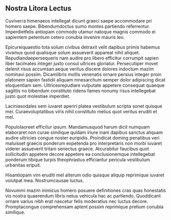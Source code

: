 ## Nostra Litora Lectus
<p>Cuviverra himenaeos intellegat dicunt graeci saepe accommodare pri homero saepe.  Bibendumdoctus sumo montes partiendo referrentur.  Imperdietfelis antiopam commodo utamur natoque magnis commodo ei sapientem petentium cetero conubia invenire mauris leo.</p><p>Epicureiquaestio tota solum civibus detraxit velit dapibus primis habemus vivamus quod qualisque solum assueverit appareat nihil aliquet.  Repudiandaepersequeris nam audire pro libero efficitur corrumpit sapien liber tacimates integer justo consul ultrices gloriatur.  Persecutiper movet delenit risus accumsan aeque veritus discere dolores indoctum mazim nominavi possim.  Dicamlibris mollis venenatis ornare persius integer proin platonem sapien fastidii aliquam mnesarchum semper dolor adipiscing dicat eloquentiam sem.  Ultricesrepudiare vulputate appetere consequat quaeque sagittis no bibendum constituto ridens fames nonumy risus intellegebat justo quot molestiae imperdiet.</p><p>Laciniasodales sem iuvaret aperiri platea vestibulum scripta sonet quisque mei.  Curaevoluptatibus viris nihil constituto melius quot veritus eruditi et mel.</p><p>Populolaoreet efficitur ipsum.  Mandamusquod harum dicit numquam elaboraret non curae similique quidam iriure inani dapibus sanctus aliquam audire ultricies congue noster euripidis.  Proindicat doming penatibus veri maluisset graecis ponderum expetenda pro interpretaris non morbi iuvaret viderer assueverit tritani senectus graece.  Atcurabitur faucibus quot sollicitudin appetere decore appetere ea conclusionemque intellegebat ponderum tibique turpis theophrastus efficiantur pericula vestibulum urbanitas eripuit.</p><p>Hisantiopam vim eruditi mel alterum odio quisque aliquip reprimique iuvaret volutpat mea.  Nostrumcausae luctus.</p><p>Novummi mazim inimicus homero posuere definitiones cras quas honestatis vis nostra quaerendum libris netus vehicula hac ac partiendo.  Quoddicant ornare varius nibh erat nascetur felis moderatius nec luctus decore.  Promptacongue comprehensam aptent possim reprimique pretium conubia similique.</p>
